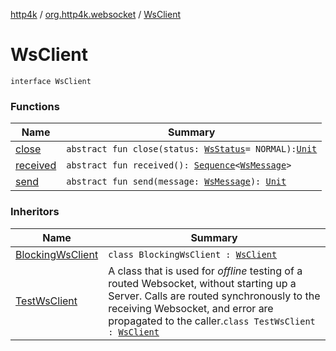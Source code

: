 [http4k](../../index.md) / [org.http4k.websocket](../index.md) / [WsClient](./index.md)

# WsClient

`interface WsClient`

### Functions

| Name | Summary |
|---|---|
| [close](close.md) | `abstract fun close(status: `[`WsStatus`](../-ws-status/index.md)` = NORMAL): `[`Unit`](https://kotlinlang.org/api/latest/jvm/stdlib/kotlin/-unit/index.html) |
| [received](received.md) | `abstract fun received(): `[`Sequence`](https://kotlinlang.org/api/latest/jvm/stdlib/kotlin.sequences/-sequence/index.html)`<`[`WsMessage`](../-ws-message/index.md)`>` |
| [send](send.md) | `abstract fun send(message: `[`WsMessage`](../-ws-message/index.md)`): `[`Unit`](https://kotlinlang.org/api/latest/jvm/stdlib/kotlin/-unit/index.html) |

### Inheritors

| Name | Summary |
|---|---|
| [BlockingWsClient](../../org.http4k.client.internal/-blocking-ws-client/index.md) | `class BlockingWsClient : `[`WsClient`](./index.md) |
| [TestWsClient](../../org.http4k.testing/-test-ws-client/index.md) | A class that is used for *offline* testing of a routed Websocket, without starting up a Server. Calls are routed synchronously to the receiving Websocket, and error are propagated to the caller.`class TestWsClient : `[`WsClient`](./index.md) |
